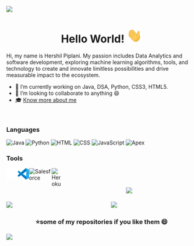 ![](https://raw.githubusercontent.com/halfrost/halfrost/master/icons/header_.png)

 <h1 align="center">Hello World! <img src="https://raw.githubusercontent.com/ABSphreak/ABSphreak/master/gifs/Hi.gif" width="40px"></h1>
 

<p> Hi, my name is Hershil Piplani. My passion includes Data Analytics and software development, exploring machine learning algorithms, tools, and technology to create and innovate limitless possibilities and drive measurable impact to the ecosystem.</p>

- 🔭 I’m currently working on Java, DSA, Python, CSS3, HTML5.
- 👯 I’m looking to collaborate to anything 😄
- 🎓 [Know more about me](https://herkura.is-a.dev/) 

<br/>

 ### Languages
 ![Java](https://img.shields.io/badge/-Java-333333?style=flat&logo=java)
 ![Python](https://img.shields.io/badge/-Python-333333?style=flat&logo=python)
 ![HTML](https://img.shields.io/badge/-HTML-333333?style=flat&logo=HTML5)
 ![CSS](https://img.shields.io/badge/-CSS-333333?style=flat&logo=CSS3&logoColor=1572B6)
 ![JavaScript](https://img.shields.io/badge/-JAVASCRIPT-333333?style=flat&logo=JAVASCRIPT)
 ![Apex](https://camo.githubusercontent.com/c9282fbf2ff6598c044b803c0be3288d3f17f7ad86515498c9864be9f7e8d137/68747470733a2f2f696d672e736869656c64732e696f2f62616467652f4f5241434c452d415045582d737563636573732e737667)
 
 ### Tools
 <div>
 <img align="left" alt="GitHub" width="30px" src="https://github.com/Aakarsh-B/trying-repos/blob/master/github.svg" />
 <img align="left" alt="Visual Studio Code" width="30px" src="https://raw.githubusercontent.com/github/explore/80688e429a7d4ef2fca1e82350fe8e3517d3494d/topics/visual-studio-code/visual-studio-code.png" />
 <img align = "left" alt="Salesforce" width="60px" src = "https://camo.githubusercontent.com/ad3547ec57ee5877eef636f40cd104da8bbc39f4fa2acb9697d2c55663311b1f/68747470733a2f2f6c6f67696e2e73616c6573666f7263652e636f6d2f696d672f6c6f676f3139302e706e67" />
 <img align = "left" alt="Heroku" width="26px" src =
 https://raw.githubusercontent.com/heroku/favicon/master/favicon.iconset/icon_32x32.png />
</br>
</div>
<h2 align="center"><img src="https://raw.githubusercontent.com/onimur/.github/master/.resources/git-header.svg" width="30%"></h2>
<img src = "https://github-readme-streak-stats.herokuapp.com?user=herkura&theme=gotham" width = "45%" align = "right"></img>
<img src = "https://github-readme-stats.vercel.app/api?username=herkura&theme=gotham&show_icons=true" width = "45%"></img>
<br>
<h3 align="center">⭐some of my repositories if you like them 😄</h3>
<img src="https://visitor-badge.laobi.icu/badge?page_id=herkura"></img>




